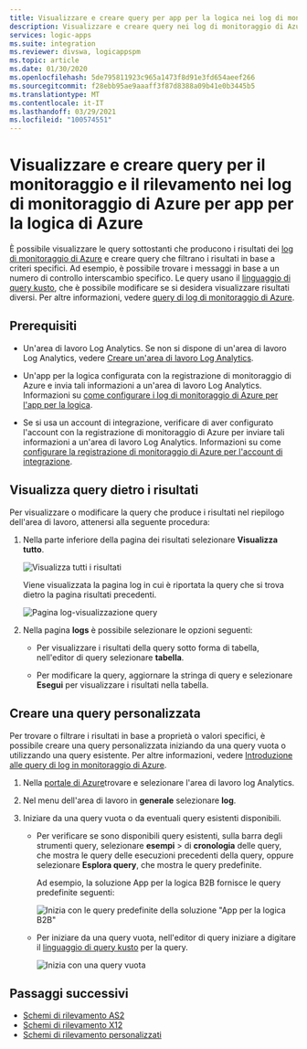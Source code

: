 ```yaml
---
title: Visualizzare e creare query per app per la logica nei log di monitoraggio di Azure
description: Visualizzare e creare query nei log di monitoraggio di Azure per app per la logica di Azure
services: logic-apps
ms.suite: integration
ms.reviewer: divswa, logicappspm
ms.topic: article
ms.date: 01/30/2020
ms.openlocfilehash: 5de795811923c965a1473f8d91e3fd654aeef266
ms.sourcegitcommit: f28ebb95ae9aaaff3f87d8388a09b41e0b3445b5
ms.translationtype: MT
ms.contentlocale: it-IT
ms.lasthandoff: 03/29/2021
ms.locfileid: "100574551"
---
```

# <a name="view-and-create-queries-for-monitoring-and-tracking-in-azure-monitor-logs-for-azure-logic-apps"></a>Visualizzare e creare query per il monitoraggio e il rilevamento nei log di monitoraggio di Azure per app per la logica di Azure

È possibile visualizzare le query sottostanti che producono i risultati dei [log di monitoraggio di Azure](../azure-monitor/logs/log-query-overview.md) e creare query che filtrano i risultati in base a criteri specifici. Ad esempio, è possibile trovare i messaggi in base a un numero di controllo interscambio specifico. Le query usano il [linguaggio di query kusto](/azure/data-explorer/kusto/query/), che è possibile modificare se si desidera visualizzare risultati diversi. Per altre informazioni, vedere [query di log di monitoraggio di Azure](/azure/data-explorer/kusto/query/).

## <a name="prerequisites"></a>Prerequisiti

* Un'area di lavoro Log Analytics. Se non si dispone di un'area di lavoro Log Analytics, vedere [Creare un'area di lavoro Log Analytics](../azure-monitor/logs/quick-create-workspace.md).

* Un'app per la logica configurata con la registrazione di monitoraggio di Azure e invia tali informazioni a un'area di lavoro Log Analytics. Informazioni su [come configurare i log di monitoraggio di Azure per l'app per la logica](../logic-apps/monitor-logic-apps.md).

* Se si usa un account di integrazione, verificare di aver configurato l'account con la registrazione di monitoraggio di Azure per inviare tali informazioni a un'area di lavoro Log Analytics. Informazioni su come [configurare la registrazione di monitoraggio di Azure per l'account di integrazione](../logic-apps/monitor-b2b-messages-log-analytics.md).

## <a name="view-queries-behind-results"></a>Visualizza query dietro i risultati

Per visualizzare o modificare la query che produce i risultati nel riepilogo dell'area di lavoro, attenersi alla seguente procedura:

1. Nella parte inferiore della pagina dei risultati selezionare **Visualizza tutto**.

   ![Visualizza tutti i risultati](./media/create-monitoring-tracking-queries/logic-app-see-all.png)

   Viene visualizzata la pagina log in cui è riportata la query che si trova dietro la pagina risultati precedenti.

   ![Pagina log-visualizzazione query](./media/create-monitoring-tracking-queries/view-query-behind-results.png)

1. Nella pagina **logs** è possibile selezionare le opzioni seguenti:

   * Per visualizzare i risultati della query sotto forma di tabella, nell'editor di query selezionare **tabella**.

   * Per modificare la query, aggiornare la stringa di query e selezionare **Esegui** per visualizzare i risultati nella tabella.

## <a name="create-your-own-query"></a>Creare una query personalizzata

Per trovare o filtrare i risultati in base a proprietà o valori specifici, è possibile creare una query personalizzata iniziando da una query vuota o utilizzando una query esistente. Per altre informazioni, vedere [Introduzione alle query di log in monitoraggio di Azure](../azure-monitor/logs/get-started-queries.md).

1. Nella [portale di Azure](https://portal.azure.com)trovare e selezionare l'area di lavoro log Analytics.

1. Nel menu dell'area di lavoro in **generale** selezionare **log**.

1. Iniziare da una query vuota o da eventuali query esistenti disponibili.

   * Per verificare se sono disponibili query esistenti, sulla barra degli strumenti query, selezionare **esempi**  >  di **cronologia** delle query, che mostra le query delle esecuzioni precedenti della query, oppure selezionare **Esplora query**, che mostra le query predefinite.

     Ad esempio, la soluzione App per la logica B2B fornisce le query predefinite seguenti:

     ![Inizia con le query predefinite della soluzione "App per la logica B2B"](./media/create-monitoring-tracking-queries/b2b-prebuilt-queries.png)

   * Per iniziare da una query vuota, nell'editor di query iniziare a digitare il [linguaggio di query kusto](/azure/data-explorer/kusto/query/) per la query.

     ![Inizia con una query vuota](./media/create-monitoring-tracking-queries/create-query-from-blank.png)

## <a name="next-steps"></a>Passaggi successivi

* [Schemi di rilevamento AS2](../logic-apps/logic-apps-track-integration-account-as2-tracking-schemas.md)
* [Schemi di rilevamento X12](../logic-apps/logic-apps-track-integration-account-x12-tracking-schema.md)
* [Schemi di rilevamento personalizzati](../logic-apps/logic-apps-track-integration-account-custom-tracking-schema.md)